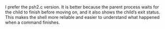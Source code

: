 I prefer the psh2.c version. It is better because the parent process waits for the child to finish before moving on, and it also shows the child’s exit status. This makes the shell more reliable and easier to understand what happened when a command finishes.